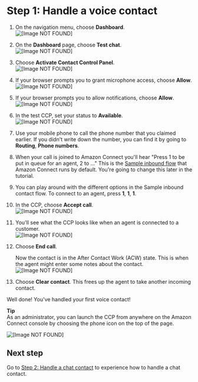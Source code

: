 # Step 1: Handle a voice contact<a name="tutorial1-explore-voice"></a>

1. On the navigation menu, choose **Dashboard**\.   
![\[Image NOT FOUND\]](http://docs.aws.amazon.com/connect/latest/adminguide/images/tutorial1-dashboard-menu.png)

1. On the **Dashboard** page, choose **Test chat**\.   
![\[Image NOT FOUND\]](http://docs.aws.amazon.com/connect/latest/adminguide/images/tutorial1-test-chat.png)

1. Choose **Activate Contact Control Panel**\.  
![\[Image NOT FOUND\]](http://docs.aws.amazon.com/connect/latest/adminguide/images/tutorial1-activate-ccp.png)

1. If your browser prompts you to grant microphone access, choose **Allow**\.  
![\[Image NOT FOUND\]](http://docs.aws.amazon.com/connect/latest/adminguide/images/tutorial1-allow-microphone.png)

1. If your browser prompts you to allow notifications, choose **Allow**\.  
![\[Image NOT FOUND\]](http://docs.aws.amazon.com/connect/latest/adminguide/images/tutorial1-allow-notifications.png)

1. In the test CCP, set your status to **Available**\.  
![\[Image NOT FOUND\]](http://docs.aws.amazon.com/connect/latest/adminguide/images/tutorial1-testccp-available.png)

1. Use your mobile phone to call the phone number that you claimed earlier\. If you didn't write down the number, you can find it by going to **Routing**, **Phone numbers**\.

1. When your call is joined to Amazon Connect you'll hear "Press 1 to be put in queue for an agent, 2 to \.\.\." This is the [Sample inbound flow](sample-inbound-flow.md) that Amazon Connect runs by default\. You're going to change this later in the tutorial\.

1. You can play around with the different options in the Sample inbound contact flow\. To connect to an agent, press **1**, **1**, **1**\.

1. In the CCP, choose **Accept call**\.   
![\[Image NOT FOUND\]](http://docs.aws.amazon.com/connect/latest/adminguide/images/tutorial1-accept-call.png)

1. You'll see what the CCP looks like when an agent is connected to a customer\.   
![\[Image NOT FOUND\]](http://docs.aws.amazon.com/connect/latest/adminguide/images/tutorial1-first-call.png)

1. Choose **End call**\. 

   Now the contact is in the After Contact Work \(ACW\) state\. This is when the agent might enter some notes about the contact\.  
![\[Image NOT FOUND\]](http://docs.aws.amazon.com/connect/latest/adminguide/images/tutorial1-acw.png)

1. Choose **Clear contact**\. This frees up the agent to take another incoming contact\. 

Well done\! You've handled your first voice contact\! 

**Tip**  
As an administrator, you can launch the CCP from anywhere on the Amazon Connect console by choosing the phone icon on the top of the page\.  

![\[Image NOT FOUND\]](http://docs.aws.amazon.com/connect/latest/adminguide/images/tutorial1-phone-icon.png)

## Next step<a name="tutorial1-test-voice-next-step"></a>

Go to [Step 2: Handle a chat contact](tutorial1-test-chat.md) to experience how to handle a chat contact\.